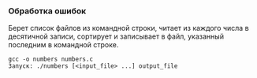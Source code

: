 ### Обработка ошибок

Берет список файлов из командной строки, читает из каждого числа в десятичной записи, сортирует и записывает в файл, указанный последним в командной строке.

```
gcc -o numbers numbers.c
Запуск: ./numbers [<input_file> ...] output_file
```
